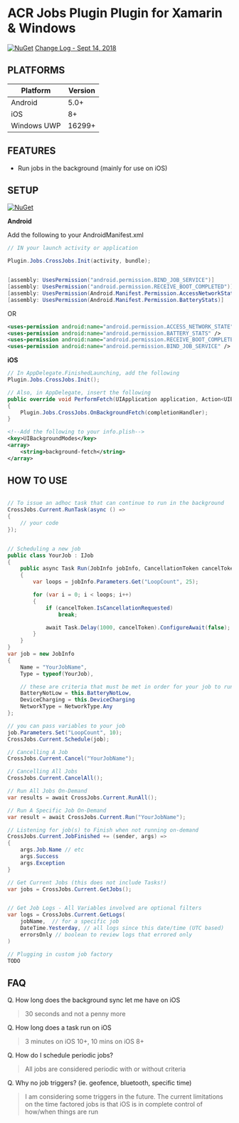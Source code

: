 # ACR Jobs Plugin Plugin for Xamarin & Windows

[![NuGet](https://img.shields.io/nuget/v/Plugin.Jobs.svg?maxAge=2592000)](https://www.nuget.org/packages/Plugin.Jobs/)
[Change Log - Sept 14, 2018](changelog.md)


## PLATFORMS

Platform|Version
--------|-------
Android|5.0+
iOS|8+
Windows UWP|16299+

## FEATURES

* Run jobs in the background (mainly for use on iOS)


## SETUP
[![NuGet](https://img.shields.io/nuget/v/Plugin.BluetoothLE.svg?maxAge=2592000)](https://www.nuget.org/packages/Plugin.BluetoothLE/)

**Android**

Add the following to your AndroidManifest.xml

```csharp
// IN your launch activity or application

Plugin.Jobs.CrossJobs.Init(activity, bundle);


[assembly: UsesPermission("android.permission.BIND_JOB_SERVICE")]
[assembly: UsesPermission("android.permission.RECEIVE_BOOT_COMPLETED")]
[assembly: UsesPermission(Android.Manifest.Permission.AccessNetworkState)]
[assembly: UsesPermission(Android.Manifest.Permission.BatteryStats)]
```
OR

```xml
<uses-permission android:name="android.permission.ACCESS_NETWORK_STATE" />
<uses-permission android:name="android.permission.BATTERY_STATS" />	
<uses-permission android:name="android.permission.RECEIVE_BOOT_COMPLETED" />
<uses-permission android:name="android.permission.BIND_JOB_SERVICE" />
```

**iOS**

```csharp
// In AppDelegate.FinishedLaunching, add the following
Plugin.Jobs.CrossJobs.Init();

// Also, in AppDelegate, insert the following
public override void PerformFetch(UIApplication application, Action<UIBackgroundFetchResult> completionHandler)
{
    Plugin.Jobs.CrossJobs.OnBackgroundFetch(completionHandler);
}
```

```xml
<!--Add the following to your info.plish-->
<key>UIBackgroundModes</key>
<array>
	<string>background-fetch</string>
</array>
```

## HOW TO USE

```csharp

// To issue an adhoc task that can continue to run in the background 
CrossJobs.Current.RunTask(async () => 
{
    // your code
});


// Scheduling a new job
public class YourJob : IJob
{
    public async Task Run(JobInfo jobInfo, CancellationToken cancelToken)
    {
        var loops = jobInfo.Parameters.Get("LoopCount", 25);

        for (var i = 0; i < loops; i++)
        {
            if (cancelToken.IsCancellationRequested)
                break;

            await Task.Delay(1000, cancelToken).ConfigureAwait(false);
        }
    }
}
var job = new JobInfo
{
    Name = "YourJobName",
    Type = typeof(YourJob),

    // these are criteria that must be met in order for your job to run
    BatteryNotLow = this.BatteryNotLow,
    DeviceCharging = this.DeviceCharging
    NetworkType = NetworkType.Any
};

// you can pass variables to your job
job.Parameters.Set("LoopCount", 10);
CrossJobs.Current.Schedule(job);

// Cancelling A Job
CrossJobs.Current.Cancel("YourJobName");

// Cancelling All Jobs
CrossJobs.Current.CancelAll();

// Run All Jobs On-Demand
var results = await CrossJobs.Current.RunAll();

// Run A Specific Job On-Demand
var result = await CrossJobs.Current.Run("YourJobName");

// Listening for job(s) to Finish when not running on-demand
CrossJobs.Current.JobFinished += (sender, args) =>
{
    args.Job.Name // etc
    args.Success
    args.Exception
}

// Get Current Jobs (this does not include Tasks!)
var jobs = CrossJobs.Current.GetJobs();


// Get Job Logs - All Variables involved are optional filters
var logs = CrossJobs.Current.GetLogs(
    jobName,  // for a specific job
    DateTime.Yesterday, // all logs since this date/time (UTC based)
    errorsOnly // boolean to review logs that errored only
)

// Plugging in custom job factory
TODO
```

## FAQ

Q. How long does the background sync let me have on iOS

> 30 seconds and not a penny more

Q. How long does a task run on iOS

> 3 minutes on iOS 10+, 10 mins on iOS 8+

Q. How do I schedule periodic jobs?

> All jobs are considered periodic with or without criteria

Q. Why no job triggers? (ie. geofence, bluetooth, specific time)

> I am considering some triggers in the future. The current limitations on the time factored jobs is that iOS is in complete control of how/when things are run